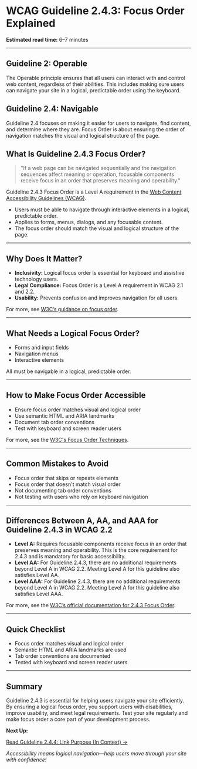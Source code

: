 <!--
title: WCAG Guideline 2.4.3: Focus Order Explained
series: Making the Web Accessible for All
description: A practical guide to WCAG Guideline 2.4.3 (Focus Order)—what it means, why it matters, and how to ensure a logical focus order for keyboard navigation.
keywords: wcag 2.4.3, focus order, keyboard navigation, accessibility, web standards, digital inclusion
image: WCAG-Series-2-4-3.png
imageAlt: Blue text on yellow background saying, "Web Content Accessibiilty Guiedlines (WCAG) 2.4.3 Explained, Focus Order"
published: true
date: 2025-07-03
-->

# **WCAG Guideline 2.4.3: Focus Order Explained**

**Estimated read time:** 6–7 minutes

---

## **Guideline 2: Operable**

The Operable principle ensures that all users can interact with and control web content, regardless of their abilities. This includes making sure users can navigate your site in a logical, predictable order using the keyboard.

## **Guideline 2.4: Navigable**

Guideline 2.4 focuses on making it easier for users to navigate, find content, and determine where they are. Focus Order is about ensuring the order of navigation matches the visual and logical structure of the page.

## **What Is Guideline 2.4.3 Focus Order?**

<!-- [Illustration: User tabbing through a web page in a logical order] -->

> "If a web page can be navigated sequentially and the navigation sequences affect meaning or operation, focusable components receive focus in an order that preserves meaning and operability."

Guideline 2.4.3 Focus Order is a Level A requirement in the [Web Content Accessibility Guidelines (WCAG)](https://www.w3.org/WAI/WCAG22/quickref/#focus-order).

- Users must be able to navigate through interactive elements in a logical, predictable order.
- Applies to forms, menus, dialogs, and any focusable content.
- The focus order should match the visual and logical structure of the page.

---

## **Why Does It Matter?**

<!-- [Infographic: Focus indicator moving through page elements, user with keyboard] -->

- **Inclusivity:** Logical focus order is essential for keyboard and assistive technology users.
- **Legal Compliance:** Focus Order is a Level A requirement in WCAG 2.1 and 2.2.
- **Usability:** Prevents confusion and improves navigation for all users.

For more, see [W3C’s guidance on focus order](https://www.w3.org/WAI/WCAG22/Understanding/focus-order.html).

---

## **What Needs a Logical Focus Order?**

<!-- [Grid: Forms, navigation, interactive elements, all with focus icons] -->

- Forms and input fields
- Navigation menus
- Interactive elements

All must be navigable in a logical, predictable order.

---

## **How to Make Focus Order Accessible**

<!-- [Side-by-side code snippets: Good focus order, bad focus order]
[Example: Settings panel for tab order] -->

- Ensure focus order matches visual and logical order
- Use semantic HTML and ARIA landmarks
- Document tab order conventions
- Test with keyboard and screen reader users

For more, see the [W3C's Focus Order Techniques](https://www.w3.org/WAI/WCAG22/Techniques/general/G59).

---

## **Common Mistakes to Avoid**

<!-- [Do/Don't graphic: Left side with logical focus order, right side with random order] -->

- Focus order that skips or repeats elements
- Focus order that doesn't match visual order
- Not documenting tab order conventions
- Not testing with users who rely on keyboard navigation

---

## **Differences Between A, AA, and AAA for Guideline 2.4.3 in WCAG 2.2**

<!-- [Infographic: Three columns labeled A, AA, AAA with example requirements for each] -->

- **Level A:** Requires focusable components receive focus in an order that preserves meaning and operability. This is the core requirement for 2.4.3 and is mandatory for basic accessibility.
- **Level AA:** For Guideline 2.4.3, there are no additional requirements beyond Level A in WCAG 2.2. Meeting Level A for this guideline also satisfies Level AA.
- **Level AAA:** For Guideline 2.4.3, there are no additional requirements beyond Level A in WCAG 2.2. Meeting Level A for this guideline also satisfies Level AAA.

For more, see the [W3C’s official documentation for 2.4.3 Focus Order](https://www.w3.org/WAI/WCAG22/Understanding/focus-order.html).

---

## **Quick Checklist**

<!-- [Checklist graphic: Icons for each item (focus, tab, navigation, etc.)] -->

- Focus order matches visual and logical order
- Semantic HTML and ARIA landmarks are used
- Tab order conventions are documented
- Tested with keyboard and screen reader users

---

## **Summary**

<!-- [Illustration: User tabbing through a web page in a logical order] -->

Guideline 2.4.3 is essential for helping users navigate your site efficiently. By ensuring a logical focus order, you support users with disabilities, improve usability, and meet legal requirements. Test your site regularly and make focus order a core part of your development process.

**Next Up:**

[Read Guideline 2.4.4: Link Purpose (In Context) →](WCAG-Guideline-2-4-4-Link-Purpose-In-Context-Explained)

*Accessibility means logical navigation—help users move through your site with confidence!*
